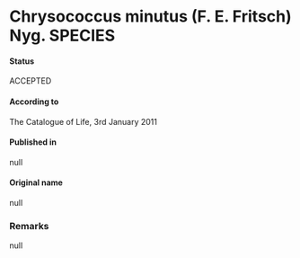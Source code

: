 Chrysococcus minutus (F. E. Fritsch) Nyg. SPECIES
=======

#### Status
ACCEPTED

#### According to
The Catalogue of Life, 3rd January 2011

#### Published in
null

#### Original name
null

### Remarks
null